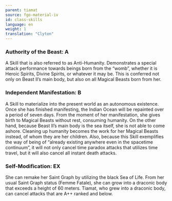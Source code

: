 ```yaml
---
parent: tiamat
source: fgo-material-iv
id: class-skills
language: en
weight: 1
translation: "Clyton"
---
```


### Authority of the Beast: A

A Skill that is also referred to as Anti-Humanity.
Demonstrates a special attack performance towards beings born from the “womb”, whether it is Heroic Spirits, Divine Spirits, or whatever it may be. This is conferred not only on Beast II’s main body, but also on all Magical Beasts born from her.

### Independent Manifestation: B

A Skill to materialize into the present world as an autonomous existence.
Once she has finished manifesting, the Indian Ocean will be repainted over a period of seven days. From the moment of her manifestation, she gives birth to Magical Beasts without rest, consuming humanity. On the other hand, because Beast II’s main body is the sea itself, she is not able to come ashore. Cleaning up humanity becomes the work for her Magical Beasts instead, of whom they are her children. Also, because this Skill exemplifies the way of being of “already existing anywhere even in the spacetime continuum”, it will not only cancel time paradox attacks that utilizes time travel, but it will also cancel all instant death attacks.

### Self-Modification: EX

She can remake her Saint Graph by utilizing the black Sea of Life. From her usual Saint Graph status (Femme Fatale), she can grow into a draconic body that exceeds a height of 60 meters. Tiamat, who grew into a draconic body, can cancel attacks that are A++ ranked and below.
